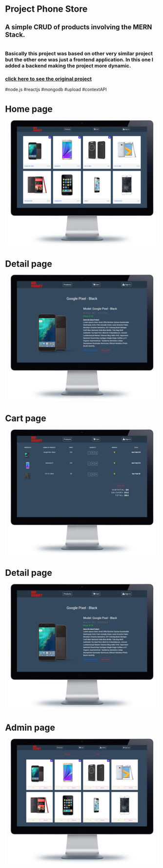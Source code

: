 # Project Phone Store

## A simple CRUD of products involving the MERN Stack.
#
### Basically this project was based on other very similar project but the other one was just a frontend application. In this one I added a backend making the project more dynamic.

### [click here to see the original project ](https://www.youtube.com/watch?v=-edmQKcOW8s)

#node.js #reactjs #mongodb #upload #contextAPI

# Home page
![home](./readmeImages/home.png)

# Detail page
![home](./readmeImages/detail.png)

# Cart page
![home](./readmeImages/cart.png)

# Detail page
![home](./readmeImages/detail.png)

# Admin page
![home](./readmeImages/admin.png)
